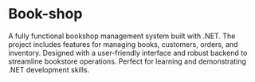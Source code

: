 # Book-shop
A fully functional bookshop management system built with .NET. The project includes features for managing books, customers, orders, and inventory. Designed with a user-friendly interface and robust backend to streamline bookstore operations. Perfect for learning and demonstrating .NET development skills.
